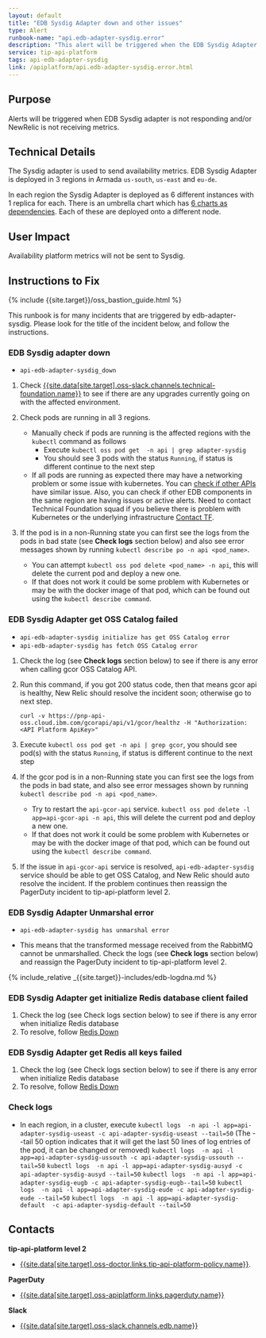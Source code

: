 ```yaml
---
layout: default
title: "EDB Sysdig Adapter down and other issues"
type: Alert
runbook-name: "api.edb-adapter-sysdig.error"
description: "This alert will be triggered when the EDB Sysdig Adapter did not work properly"
service: tip-api-platform
tags: api-edb-adapter-sysdig
link: /apiplatform/api.edb-adapter-sysdig.error.html
---
```


## Purpose
Alerts will be triggered when EDB Sysdig adapter is not responding and/or NewRelic is not receiving metrics.

## Technical Details
The Sysdig adapter is used to send availability metrics.
EDB Sysdig Adapter is deployed in 3 regions in Armada `us-south`, `us-east` and `eu-de`.

In each region the Sysdig Adapter is deployed as 6 different instances with 1 replica for each.  There is an umbrella chart which has [6 charts as
dependencies](https://github.ibm.com/cloud-sre/oss-charts/tree/staging/api-edb-adapter-sysdig/charts).  Each of these are deployed onto
a different node.  

## User Impact
Availability platform metrics will not be sent to Sysdig.

## Instructions to Fix

{% include {{site.target}}/oss_bastion_guide.html %}

This runbook is for many incidents that are triggered by edb-adapter-sysdig. Please look for the title of the incident below, and follow the instructions.


### EDB Sysdig adapter down

   - `api-edb-adapter-sysdig_down`

1. Check [{{site.data[site.target].oss-slack.channels.technical-foundation.name}}]({{site.data[site.target].oss-slack.channels.technical-foundation.link}}) to see if there are any upgrades currently going on with the affected environment.  

2. Check pods are running in all 3 regions.
    - Manually check if pods are running is the affected regions with the `kubectl` command as follows
        - Execute `kubectl oss pod get  -n api | grep adapter-sysdig `
        - You should see 3 pods with the status `Running`, if status is different continue to the next step
    - If all pods are running as expected there may have a networking problem or some issue with kubernetes. You can [check if other APIs]({{site.baseurl}}/docs/runbooks/apiplatform/How_To/APIs_EDB_Healthz_Paths.html) have similar issue. Also, you can check if other EDB components in the same region are having issues or active alerts. Need to contact Technical Foundation squad if you believe there is problem with Kubernetes or the underlying infrastructure [Contact TF]({{site.baseurl}}/docs/runbooks/apiplatform/ibm/Contact_Technical_Foundation.html).

3. If the pod is in a non-Running state you can first see the logs from the pods in bad state (see **Check logs** section below) and also see error messages shown by running `kubectl describe po -n api <pod_name>`.  
    - You can attempt `kubectl oss pod delete <pod_name> -n api`, this will delete the current pod and deploy a new one.  
    - If that does not work it could be some problem with Kubernetes or may be with the docker image of that pod, which can be found out using the `kubectl describe command`.  


### EDB Sysdig Adapter get OSS Catalog failed

   - `api-edb-adapter-sysdig initialize has get OSS Catalog error`
   - `api-edb-adapter-sysdig has fetch OSS Catalog error`

1. Check the log (see **Check logs** section below) to see if there is any error when calling gcor OSS Catalog API.

2. Run this command, if you got 200 status code, then that means gcor api is healthy, New Relic should resolve the incident soon; otherwise go to next step.
   ```
   curl -v https://pnp-api-oss.cloud.ibm.com/gcorapi/api/v1/gcor/healthz -H "Authorization: <API Platform ApiKey>"
   ```

3. Execute `kubectl oss pod get -n api | grep gcor`, you should see pod(s) with the status `Running`, if status is different continue to the next step

4. If the gcor pod is in a non-Running state you can first see the logs from the pods in bad state, and also see error messages shown by running `kubectl describe pod -n api <pod_name>`.  
    - Try to restart the `api-gcor-api` service. `kubectl oss pod delete -l app=api-gcor-api -n api`, this will delete the current pod and deploy a new one.  
    - If that does not work it could be some problem with Kubernetes or may be with the docker image of that pod, which can be found out using the `kubectl describe command`.

5. If the issue in `api-gcor-api` service is resolved, `api-edb-adapter-sysdig` service should be able to get OSS Catalog, and New Relic should auto resolve the incident. If the problem continues then reassign the PagerDuty incident to tip-api-platform level 2.


### EDB Sysdig Adapter Unmarshal error

   - `api-edb-adapter-sysdig has unmarshal error`

   - This means that the transformed message received from the RabbitMQ cannot be unmarshalled. Check the logs (see **Check logs** section below) and reassign the PagerDuty incident to tip-api-platform level 2.

{% include_relative _{{site.target}}-includes/edb-logdna.md %}

### EDB Sysdig Adapter get initialize Redis database client failed

1. Check the log (see Check logs section below) to see if there is any error when initialize Redis database
2. To resolve, follow [Redis Down]({{site.baseurl}}/docs/runbooks/apiplatform/api.edb-redis.down.html)

### EDB Sysdig Adapter get Redis all keys failed
1. Check the log (see Check logs section below) to see if there is any error when initialize Redis database
2. To resolve, follow [Redis Down]({{site.baseurl}}/docs/runbooks/apiplatform/api.edb-redis.down.html)

### Check logs

   - In each region, in a cluster, execute
    `kubectl logs  -n api -l app=api-adapter-sysdig-useast -c api-adapter-sysdig-useast --tail=50` (The --tail 50 option indicates that it will get the last 50 lines of log entries of the pod, it can be changed or removed)
	`kubectl logs  -n api -l app=api-adapter-sysdig-ussouth -c api-adapter-sysdig-ussouth --tail=50`
	`kubectl logs  -n api -l app=api-adapter-sysdig-ausyd -c api-adapter-sysdig-ausyd --tail=50`
	`kubectl logs  -n api -l app=api-adapter-sysdig-eugb -c api-adapter-sysdig-eugb--tail=50`
	`kubectl logs  -n api -l app=api-adapter-sysdig-eude -c api-adapter-sysdig-eude --tail=50`
	`kubectl logs  -n api -l app=api-adapter-sysdig-default  -c api-adapter-sysdig-default --tail=50`


## Contacts
**tip-api-platform level 2**
* [{{site.data[site.target].oss-doctor.links.tip-api-platform-policy.name}}]({{site.data[site.target].oss-doctor.links.tip-api-platform-policy.link}}).

**PagerDuty**
* [{{site.data[site.target].oss-apiplatform.links.pagerduty.name}}]({{site.data[site.target].oss-apiplatform.links.pagerduty.link}})

**Slack**
* [{{site.data[site.target].oss-slack.channels.edb.name}}]({{site.data[site.target].oss-slack.channels.edb.link}})
